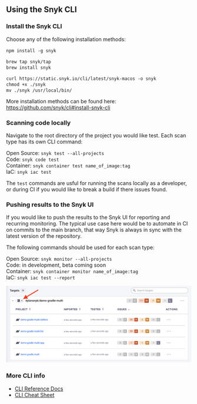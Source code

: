 ## Using the Snyk CLI

### Install the Snyk CLI
Choose any of the following installation methods:
```
npm install -g snyk
```
```
brew tap snyk/tap
brew install snyk
```
```
curl https://static.snyk.io/cli/latest/snyk-macos -o snyk
chmod +x ./snyk
mv ./snyk /usr/local/bin/
```
More installation methods can be found here: https://github.com/snyk/cli#install-snyk-cli

### Scanning code locally

Navigate to the root directory of the project you would like test. Each scan type has its own CLI command:

Open Source: `snyk test --all-projects` <br>
Code: `snyk code test` <br>
Container: `snyk container test name_of_image:tag` <br>
IaC: `snyk iac test`

The `test` commands are usful for running the scans locally as a developer, or during CI if you would like to break a build if there issues found. 

### Pushing results to the Snyk UI

If you would like to push the results to the Snyk UI for reporting and recurring monitoring. The typical use case here would be to automate in CI on commits to the main branch, that way Snyk is always in sync with the latest version of the repository.

The following commands should be used for each scan type:

Open Source: `snyk monitor --all-projects` <br>
Code: in development, beta coming soon <br>
Container: `snyk container monitor name_of_image:tag` <br>
IaC: `snyk iac test --report`

<img width="600" src="https://github.com/dylansnyk/poc-getting-started/blob/main/assets/monitor.png">

### More CLI info

* [CLI Reference Docs](https://docs.snyk.io/snyk-cli/cli-reference)
* [CLI Cheat Sheet](https://res.cloudinary.com/snyk/image/upload/v1664236143/cheat-sheets/cheat-sheet-snyk-cli-v3.pdf)
